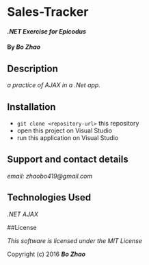 # Sales-Tracker

#### _.NET Exercise for Epicodus_

#### By _**Bo Zhao**_

## Description

_a practice of AJAX in a .Net app._

## Installation

* `git clone <repository-url>` this repository
* open this project on Visual Studio
* run this application on Visual Studio

## Support and contact details

_email: zhaobo419@gmail.com_

## Technologies Used

_.NET_
_AJAX_

##License

*This software is licensed under the MIT License*

Copyright (c) 2016 **_Bo Zhao_**
